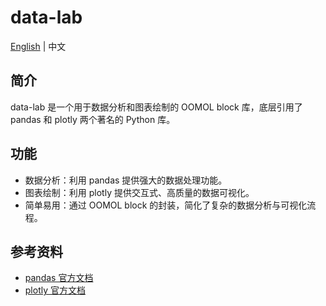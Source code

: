 # data-lab

[English](./README.md) | 中文

## 简介

data-lab 是一个用于数据分析和图表绘制的 OOMOL block 库，底层引用了 pandas 和 plotly 两个著名的 Python 库。

## 功能
- 数据分析：利用 pandas 提供强大的数据处理功能。
- 图表绘制：利用 plotly 提供交互式、高质量的数据可视化。
- 简单易用：通过 OOMOL block 的封装，简化了复杂的数据分析与可视化流程。

## 参考资料
- [pandas 官方文档](https://pandas.pydata.org/docs/)
- [plotly 官方文档](https://plotly.com/python/)
